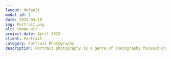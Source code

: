 ```yaml
---
layout: default
modal-id: 1
date: 2022-04-18
img: Portrait.png
alt: image-alt
project-date: April 2022
client: Portrait
category: Portrait Photography
description: Portrait photography is a genre of photography focused on capturing the personality, likeness, and mood of a person or group of people. It goes beyond simply recording a visual representation, aiming to convey the subject's character, emotions, and inner world through techniques like lighting, composition, and posing. 
---
```

